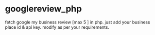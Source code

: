 # googlereview_php
fetch google my business review  [max 5 ] in php.  just add your business place id &amp; api key. modify as per your requirements.
